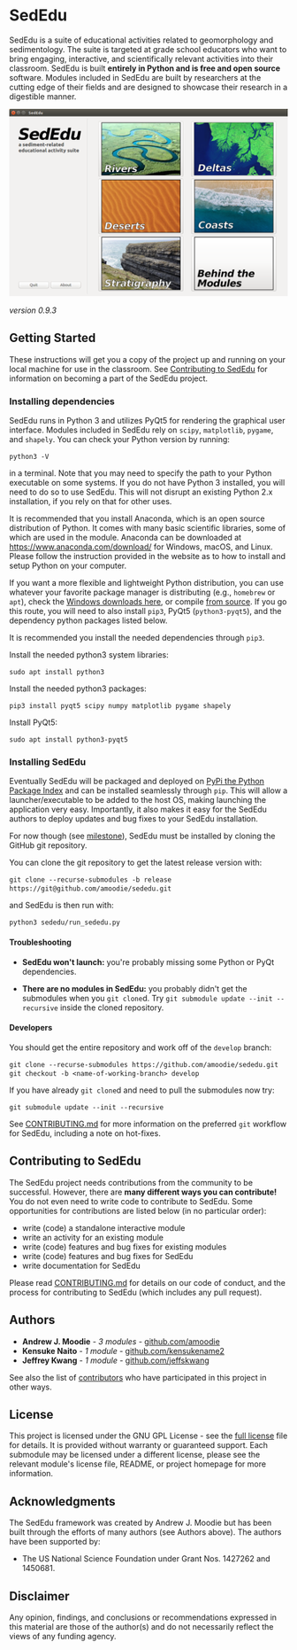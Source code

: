 # SedEdu

SedEdu is a suite of educational activities related to geomorphology and sedimentology. 
The suite is targeted at grade school educators who want to bring engaging, interactive, and scientifically relevant activities into their classroom. 
SedEdu is built __entirely in Python and is free and open source__ software. 
Modules included in SedEdu are built by researchers at the cutting edge of their fields and are designed to showcase their research in a digestible manner.

![image of SedEdu main menu](./private/sededu_demo.png "image of SedEdu main menu")

_version 0.9.3_



## Getting Started

These instructions will get you a copy of the project up and running on your local machine for use in the classroom. 
See [Contributing to SedEdu](#contributing-to-sededu) for information on becoming a part of the SedEdu project.


### Installing dependencies

SedEdu runs in Python 3 and utilizes PyQt5 for rendering the graphical user interface. 
Modules included in SedEdu rely on `scipy`, `matplotlib`, `pygame`, and `shapely`. 
You can check your Python version by running: 

```
python3 -V
```

in a terminal. Note that you may need to specify the path to your Python executable on some systems.
If you do not have Python 3 installed, you will need to do so to use SedEdu. This will not disrupt an existing Python 2.x installation, if you rely on that for other uses.

It is recommended that you install Anaconda, which is an open source distribution of Python. 
It comes with many basic scientific libraries, some of which are used in the module. 
Anaconda can be downloaded at https://www.anaconda.com/download/ for Windows, macOS, and Linux. 
Please follow the instruction provided in the website as to how to install and setup Python on your computer.

If you want a more flexible and lightweight Python distribution, you can use whatever your favorite package manager is distributing (e.g., `homebrew` or `apt`), check the [Windows downloads here](https://www.python.org/downloads/windows/), or compile [from source](https://www.python.org/downloads/source/). 
If you go this route, you will need to also install `pip3`, PyQt5 (`python3-pyqt5`), and the dependency python packages listed below. 

It is recommended you install the needed dependencies through `pip3`.

Install the needed python3 system libraries:

```
sudo apt install python3 
```

Install the needed python3 packages:

```
pip3 install pyqt5 scipy numpy matplotlib pygame shapely
```

Install PyQt5:

```
sudo apt install python3-pyqt5
```


### Installing SedEdu

Eventually SedEdu will be packaged and deployed on [PyPi the Python Package Index](https://pypi.python.org/pypi) and can be installed seamlessly through `pip`.
This will allow a launcher/executable to be added to the host OS, making launching the application very easy.
Importantly, it also makes it easy for the SedEdu authors to deploy updates and bug fixes to your SedEdu installation.

For now though (see [milestone](https://github.com/amoodie/sededu/issues?q=is%3Aopen+is%3Aissue+milestone%3A%22Package+for+deployment+on+Pypi%22)), SedEdu must be installed by cloning the GitHub git repository.

You can clone the git repository to get the latest release version with:

```
git clone --recurse-submodules -b release https://git@github.com/amoodie/sededu.git
```

and SedEdu is then run with:

```
python3 sededu/run_sededu.py
```

<!-- 
#### Windows instructions
#### Mac OSX instructions
#### Linux instructions
-->

#### Troubleshooting

* __SedEdu won't launch:__ you're probably missing some Python or PyQt dependencies. 

* __There are no modules in SedEdu:__ you probably didn't get the submodules when you `git clone`d. Try `git submodule update --init --recursive` inside the cloned repository.

#### Developers

You should get the entire repository and work off of the `develop` branch:

```
git clone --recurse-submodules https://github.com/amoodie/sededu.git
git checkout -b <name-of-working-branch> develop
```

If you have already `git clone`d and need to pull the submodules now try:

```
git submodule update --init --recursive
```

See [CONTRIBUTING.md](https://github.com/amoodie/sededu/blob/develop/CONTRIBUTING.md) for more information on the preferred `git` workflow for SedEdu, including a note on hot-fixes.



## Contributing to SedEdu

The SedEdu project needs contributions from the community to be successful.
However, there are __many different ways you can contribute!__
You do not even need to write code to contribute to SedEdu.
Some opportunities for contributions are listed below (in no particular order):

* write (code) a standalone interactive module
* write an activity for an existing module
* write (code) features and bug fixes for existing modules
* write (code) features and bug fixes for SedEdu
* write documentation for SedEdu

Please read [CONTRIBUTING.md](https://github.com/amoodie/sededu/blob/develop/CONTRIBUTING.md) for details on our code of conduct, and the process for contributing to SedEdu (which includes any pull request).



## Authors

* **Andrew J. Moodie** - *3 modules* - [github.com/amoodie](https://github.com/amoodie)
* **Kensuke Naito** - *1 module* - [github.com/kensukename2](https://github.com/kensukename2)
* **Jeffrey Kwang** - *1 module* - [github.com/jeffskwang](https://github.com/jeffskwang)

See also the list of [contributors](https://github.com/amoodie/sededu/graphs/contributors) who have participated in this project in other ways.



## License

This project is licensed under the GNU GPL License - see the [full license](https://github.com/amoodie/sededu/blob/develop/LICENSE.md) file for details.
It is provided without warranty or guaranteed support.
Each submodule may be licensed under a different license, please see the relevant module's license file, README, or project homepage for more information.



## Acknowledgments

The SedEdu framework was created by Andrew J. Moodie but has been built through the efforts of many authors (see Authors above).
The authors have been supported by:
* The US National Science Foundation under Grant Nos. 1427262 and 1450681.



## Disclaimer

Any opinion, findings, and conclusions or recommendations expressed in this material are those of the author(s) and do not necessarily reflect the views of any funding agency.